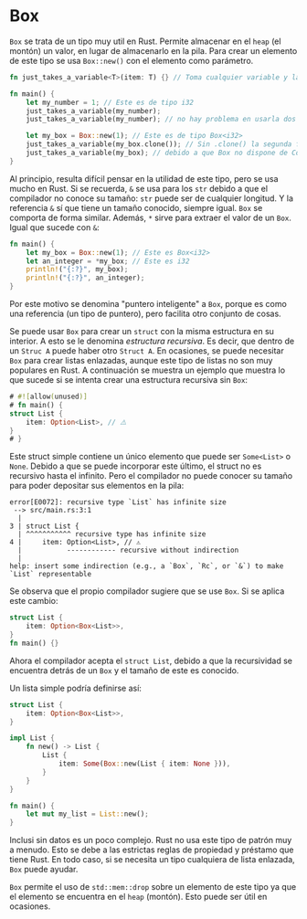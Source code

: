 # Box

`Box` se trata de un tipo muy util en Rust. Permite almacenar en el `heap` (el montón) un valor, en lugar de almacenarlo en la pila. Para crear un elemento de este tipo se usa `Box::new()` con el elemento como parámetro.

```rust
fn just_takes_a_variable<T>(item: T) {} // Toma cualquier variable y la olvida.

fn main() {
    let my_number = 1; // Este es de tipo i32
    just_takes_a_variable(my_number);
    just_takes_a_variable(my_number); // no hay problema en usarla dos veces porque el tipo permite Copy

    let my_box = Box::new(1); // Este es de tipo Box<i32>
    just_takes_a_variable(my_box.clone()); // Sin .clone() la segunda función daría error
    just_takes_a_variable(my_box); // debido a que Box no dispone de Copy
}
```

Al principio, resulta difícil pensar en la utilidad de este tipo, pero se usa mucho en Rust. Si se recuerda, `&` se usa para los `str` debido a que el compilador no conoce su tamaño: `str` puede ser de cualquier longitud. Y la referencia `&` sí que tiene un tamaño conocido, siempre igual. `Box` se comporta de forma similar. Además, `*` sirve para extraer el valor de un `Box`. Igual que sucede con `&`:

```rust
fn main() {
    let my_box = Box::new(1); // Este es Box<i32>
    let an_integer = *my_box; // Este es i32
    println!("{:?}", my_box);
    println!("{:?}", an_integer);
}
```

Por este motivo se denomina "puntero inteligente" a `Box`, porque es como una referencia (un tipo de puntero), pero facilita otro conjunto de cosas.

Se puede usar `Box` para crear un `struct` con la misma estructura en su interior. A esto se le denomina *estructura recursiva*. Es decir, que dentro de un `Struc A` puede haber otro `Struct A`. En ocasiones, se puede necesitar `Box` para crear listas enlazadas, aunque este tipo de listas no son muy populares en Rust. A continuación se muestra un ejemplo que muestra lo que sucede si se intenta crear una estructura recursiva sin `Box`:

```rust
# #![allow(unused)]
# fn main() {
struct List {
    item: Option<List>, // ⚠️
}
# }
```

Este struct simple contiene un único elemento que puede ser `Some<List>` o `None`. Debido a que se puede incorporar este último, el struct no es recursivo hasta el infinito. Pero el compilador no puede conocer su tamaño para poder depositar sus elementos en la pila:

```text
error[E0072]: recursive type `List` has infinite size
 --> src/main.rs:3:1
  |
3 | struct List {
  | ^^^^^^^^^^^ recursive type has infinite size
4 |     item: Option<List>, // ⚠️
  |           ------------ recursive without indirection
  |
help: insert some indirection (e.g., a `Box`, `Rc`, or `&`) to make `List` representable
```

Se observa que el propio compilador sugiere que se use `Box`. Si se aplica este cambio:

```rust
struct List {
    item: Option<Box<List>>,
}
fn main() {}
```

Ahora el compilador acepta el `struct List`, debido a que la recursividad se encuentra detrás de un `Box` y el tamaño de este es conocido.

Un lista simple podría definirse así:

```rust
struct List {
    item: Option<Box<List>>,
}

impl List {
    fn new() -> List {
        List {
            item: Some(Box::new(List { item: None })),
        }
    }
}

fn main() {
    let mut my_list = List::new();
}
```

Inclusi sin datos es un poco complejo. Rust no usa este tipo de patrón muy a menudo. Esto se debe a las estrictas reglas de propiedad y préstamo que tiene Rust. En todo caso, si se necesita un tipo cualquiera de lista enlazada, `Box` puede ayudar.

`Box` permite el uso de `std::mem::drop` sobre un elemento de este tipo ya que el elemento se encuentra en el `heap` (montón). Esto puede ser útil en ocasiones.
